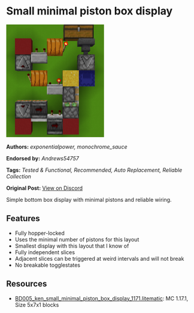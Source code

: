 # Small minimal piston box display
<img alt="2021-12-31_16.png" src="images/2021-12-31_16.png?raw=1" height="300px">

**Authors:** *exponentialpower, monochrome_sauce*

**Endorsed by:** *Andrews54757*

**Tags:** *Tested & Functional, Recommended, Auto Replacement, Reliable Collection*

**Original Post:** [View on Discord](https://discord.com/channels/1375556143186837695/1388178175783342193)

Simple bottom box display with minimal pistons and reliable wiring.

## Features
- Fully hopper-locked
- Uses the minimal number of pistons for this layout
- Smallest display with this layout that I know of
- Fully independent slices
- Adjacent slices can be triggered at weird intervals and will not break
- No breakable togglestates

## Resources
- [BD005_ken_small_minimal_piston_box_display_1171.litematic](attachments/BD005_ken_small_minimal_piston_box_display_1171.litematic): MC 1.17.1, Size 5x7x1 blocks

